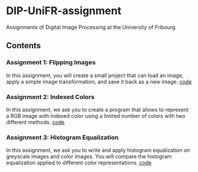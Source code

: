 # DIP-UniFR-assignment
Assignments of Digital Image Processing at the University of Fribourg

## Contents
### Assignment 1: Flipping Images
In this assignment, you will create a small project that can load an image, apply a simple image transformation, and save it back as a new image. [code](https://github.com/LemonSearch/DIP-UniFR-assignment/blob/main/01_Flipping%20Images.ipynb)
### Assignment 2: Indexed Colors
In this assignment, we ask you to create a program that allows to represent a RGB image with indexed color using a limited number of colors with two different methods. [code](https://github.com/LemonSearch/DIP-UniFR-assignment/blob/main/02_Indexed%20Colors.ipynb)
### Assignment 3: Histogram Equalization
In this assignment, we ask you to write and apply histogram equalization on greyscale images and color images. You will compare the histogram equalization applied to different color representations. [code](https://github.com/LemonSearch/DIP-UniFR-assignment/blob/main/03_Histogram%20Equalization.ipynb)
